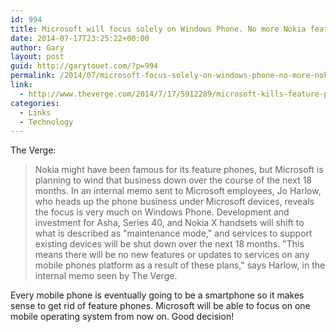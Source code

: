 ```yaml
---
id: 994
title: Microsoft will focus solely on Windows Phone. No more Nokia feature-phones
date: 2014-07-17T23:25:22+00:00
author: Gary
layout: post
guid: http://garytouet.com/?p=994
permalink: /2014/07/microsoft-focus-solely-on-windows-phone-no-more-nokia-feature-phones/
link:
  - http://www.theverge.com/2014/7/17/5912289/microsoft-kills-feature-phones-in-favor-of-windows-phone
categories:
  - Links
  - Technology
---
```


The Verge:
<blockquote>Nokia might have been famous for its feature phones, but Microsoft is planning to wind that business down over the course of the next 18 months. In an internal memo sent to Microsoft employees, Jo Harlow, who heads up the phone business under Microsoft devices, reveals the focus is very much on Windows Phone. Development and investment for Asha, Series 40, and Nokia X handsets will shift to what is described as "maintenance mode," and services to support existing devices will be shut down over the next 18 months. "This means there will be no new features or updates to services on any mobile phones platform as a result of these plans," says Harlow, in the internal memo seen by The Verge.
</blockquote>

Every mobile phone is eventually going to be a smartphone so it makes sense to get rid of feature phones. Microsoft will be able to focus on one mobile operating system from now on. Good decision!
